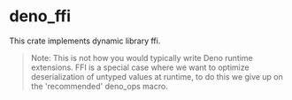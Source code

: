 # deno_ffi

This crate implements dynamic library ffi.

> Note: This is not how you would typically write Deno runtime extensions. FFI
> is a special case where we want to optimize deserialization of untyped values
> at runtime, to do this we give up on the 'recommended' deno_ops macro.
